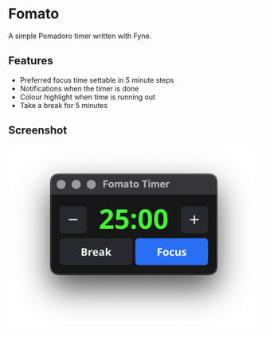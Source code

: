# Fomato

A simple Pomadoro timer written with Fyne.

## Features

* Preferred focus time settable in 5 minute steps
* Notifications when the timer is done
* Colour highlight when time is running out
* Take a break for 5 minutes

## Screenshot

![](img/screenshot.png)
